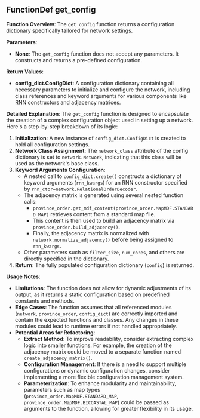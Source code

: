 ## FunctionDef get_config
**Function Overview**: The `get_config` function returns a configuration dictionary specifically tailored for network settings.

**Parameters**: 
- **None**: The `get_config` function does not accept any parameters. It constructs and returns a pre-defined configuration.

**Return Values**:
- **config_dict.ConfigDict**: A configuration dictionary containing all necessary parameters to initialize and configure the network, including class references and keyword arguments for various components like RNN constructors and adjacency matrices.

**Detailed Explanation**:
The `get_config` function is designed to encapsulate the creation of a complex configuration object used in setting up a network. Here's a step-by-step breakdown of its logic:

1. **Initialization**: A new instance of `config_dict.ConfigDict` is created to hold all configuration settings.
2. **Network Class Assignment**: The `network_class` attribute of the config dictionary is set to `network.Network`, indicating that this class will be used as the network's base class.
3. **Keyword Arguments Configuration**:
   - A nested call to `config_dict.create()` constructs a dictionary of keyword arguments (`rnn_kwargs`) for an RNN constructor specified by `rnn_ctor=network.RelationalOrderDecoder`.
   - The adjacency matrix is generated using several nested function calls:
     - `province_order.get_mdf_content(province_order.MapMDF.STANDARD_MAP)` retrieves content from a standard map file.
     - This content is then used to build an adjacency matrix via `province_order.build_adjacency()`.
     - Finally, the adjacency matrix is normalized with `network.normalize_adjacency()` before being assigned to `rnn_kwargs`.
   - Other parameters such as `filter_size`, `num_cores`, and others are directly specified in the dictionary.
4. **Return**: The fully populated configuration dictionary (`config`) is returned.

**Usage Notes**:
- **Limitations**: The function does not allow for dynamic adjustments of its output, as it returns a static configuration based on predefined constants and methods.
- **Edge Cases**: The function assumes that all referenced modules (`network`, `province_order`, `config_dict`) are correctly imported and contain the expected functions and classes. Any changes in these modules could lead to runtime errors if not handled appropriately.
- **Potential Areas for Refactoring**:
  - **Extract Method**: To improve readability, consider extracting complex logic into smaller functions. For example, the creation of the adjacency matrix could be moved to a separate function named `create_adjacency_matrix()`.
  - **Configuration Management**: If there is a need to support multiple configurations or dynamic configuration changes, consider implementing a more flexible configuration management system.
  - **Parameterization**: To enhance modularity and maintainability, parameters such as map types (`province_order.MapMDF.STANDARD_MAP`, `province_order.MapMDF.BICOASTAL_MAP`) could be passed as arguments to the function, allowing for greater flexibility in its usage.
